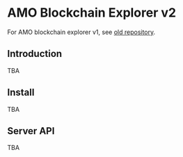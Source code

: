 # AMO Blockchain Explorer v2
For AMO blockchain explorer v1, see [old repository](https://github.com/amolabs/explorer).

## Introduction
TBA

## Install
TBA

## Server API
TBA
